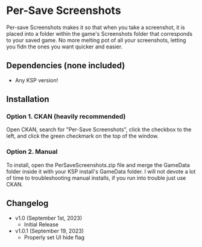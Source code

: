 # Per-Save Screenshots

Per-save Screenshots makes it so that when you take a screenshot, it is placed into a folder within the game's Screenshots folder that corresponds to your saved game. No more melting pot of all your screenshots, letting you fidn the ones you want quicker and easier.

## Dependencies (none included)
- Any KSP version!

## Installation
### Option 1. CKAN (heavily recommended)
Open CKAN, search for "Per-Save Screenshots", click the checkbox to the left, and click the green checkmark on the top of the window.
### Option 2. Manual
To install, open the PerSaveScreenshots.zip file and merge the GameData folder inside it with your KSP install's GameData folder. I will not devote a lot of time to troubleshooting manual installs, if you run into trouble just use CKAN.

## Changelog
- v1.0 (September 1st, 2023)
  - Initial Release
- v1.0.1 (September 19, 2023)
  - Properly set UI hide flag 